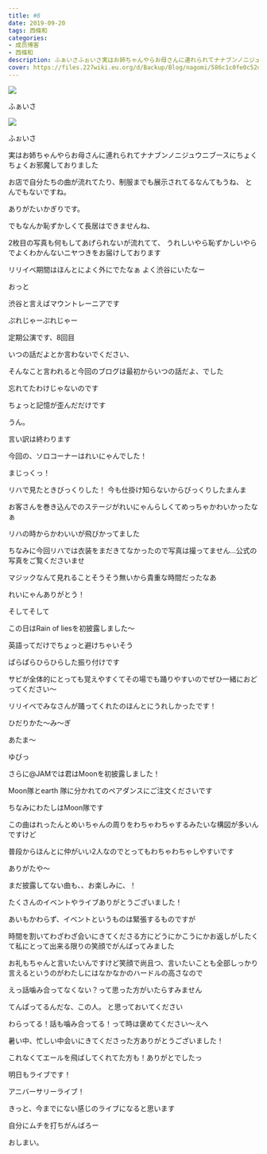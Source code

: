 ```yaml
---
title: #8
date: 2019-09-20
tags: 西條和
categories: 
- 成员博客
- 西條和
description: ふぁいさふぉいさ実はお姉ちゃんやらお母さんに連れられてナナブンノニジュウニブースにちょくちょくお邪魔しておりましたお店で...
cover: https://files.227wiki.eu.org/d/Backup/Blog/nagomi/586c1c0fe0c52d9a4678495c45177.jpg 
---
```













![](https://files.227wiki.eu.org/d/Backup/Blog/nagomi/586c1c0fe0c52d9a4678495c45177.jpg)




ふぁいさ



![](https://files.227wiki.eu.org/d/Backup/Blog/nagomi/586c1c0fe0c52d9a4678495c45177-01.jpg)



ふぉいさ










実はお姉ちゃんやらお母さんに連れられてナナブンノニジュウニブースにちょくちょくお邪魔しておりました









お店で自分たちの曲が流れてたり、制服までも展示されてるなんてもうね、
とんでもないですね。









ありがたいかぎりです。











でもなんか恥ずかしくて長居はできませんね、



2枚目の写真も何もしてあげられないが流れてて、 うれしいやら恥ずかしいやらでよくわかんないニヤつきをお届けしております













リリイベ期間はほんとによく外にでたなぁ
よく渋谷にいたなー

























おっと








渋谷と言えばマウントレーニアです







ぷれじゃーぷれじゃー







定期公演です、8回目

















いつの話だよとか言わないでください、






そんなこと言われると今回のブログは最初からいつの話だよ、でした










忘れてたわけじゃないのです

ちょっと記憶が歪んだだけです










うん。







言い訳は終わります














今回の、ソロコーナーはれいにゃんでした！










まじっくっ！












リハで見たときびっくりした！
今も仕掛け知らないからびっくりしたまんま














お客さんを巻き込んでのステージがれいにゃんらしくてめっちゃかわいかったなぁ












リハの時からかわいいが飛びかってました









ちなみに今回リハでは衣装をまだきてなかったので写真は撮ってません…公式の写真をご覧くださいませ

















マジックなんて見れることそうそう無いから貴重な時間だったなあ





れいにゃんありがとう！











そしてそして





この日はRain of liesを初披露しました〜



英語ってだけでちょっと避けちゃいそう









ぱらぱらひらひらした振り付けです






サビが全体的にとっても覚えやすくてその場でも踊りやすいのでぜひ一緒におどってください〜






リリイベでみなさんが踊ってくれたのほんとにうれしかったです！









ひだりかた〜み〜ぎ

あたま〜


ゆびっ











さらに@JAMでは君はMoonを初披露しました！









Moon隊とearth 隊に分かれてのペアダンスにご注文くださいです










ちなみにわたしはMoon隊です









この曲はれったんとめいちゃんの周りをわちゃわちゃするみたいな構図が多いんですけど




普段からほんとに仲がいい2人なのでとってもわちゃわちゃしやすいです






ありがたや〜













まだ披露してない曲も、、お楽しみに、！











たくさんのイベントやライブありがとうございました！









あいもかわらず、イベントというものは緊張するものですが






時間を割いてわざわざ会いにきてくださる方にどうにかこうにかお返しがしたくて私にとって出来る限りの笑顔でがんばってみました








お礼もちゃんと言いたいんですけど笑顔で尚且つ、言いたいことも全部しっかり言えるというのがわたしにはなかなかのハードルの高さなので








えっ話噛み合ってなくない？って思った方がいたらすみません







てんぱってるんだな、この人。
と思っておいてください








わらってる！話も噛み合ってる！って時は褒めてください〜えへ













暑い中、忙しい中会いにきてくださった方ありがとうございました！






これなくてエールを飛ばしてくれてた方も！ありがとでしたっ
















明日もライブです！









アニバーサリーライブ！











きっと、今までにない感じのライブになると思います










自分にムチを打ちがんばろー
















おしまい。


